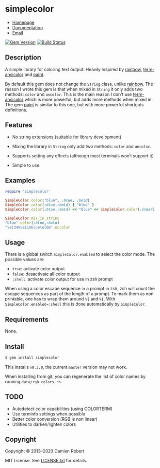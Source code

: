 # simplecolor

* [Homepage](https://github.com/DamienRobert/simplecolor)
* [Documentation](http://rubydoc.info/gems/simplecolor)
* [Email](mailto:Damien.Olivier.Robert+gems@gmail.com)

[![Gem Version](https://img.shields.io/gem/v/simplecolor.svg)](https://rubygems.org/gems/simplecolor)
[![Build Status](https://travis-ci.org/DamienRobert/simplecolor.svg?branch=master)](https://travis-ci.org/DamienRobert/simplecolor)

## Description

[rainbow]: https://github.com/sickill/rainbow
[term-ansicolor]: https://github.com/flori/term-ansicolor
[paint]: https://github.com/janlelis/paint

A simple library for coloring text output. Heavily inspired by [rainbow],
[term-ansicolor] and [paint].

By default this gem does not change the `String` class, unlike [rainbow]. The
reason I wrote this gem is that when mixed in `String` it only adds two
methods: `color` and `uncolor`. This is the main reason I don't use
[term-ansicolor] which is more powerful, but adds more methods when mixed in.
The gem [paint] is similar to this one, but with more powerful shortcuts
definitions.

## Features

- No string extensions (suitable for library development)

- Mixing the library in `String` only add two methods: `color` and
  `uncolor`.

- Supports setting any effects (although most terminals won’t support it)

- Simple to use


## Examples

~~~ ruby
require 'simplecolor'

SimpleColor.color("blue", :blue, :bold)
SimpleColor.color(:blue,:bold) { "blue" }
SimpleColor.color(:blue,:bold) << "blue" << SimpleColor.color(:clear)

SimpleColor.mix_in_string
"blue".color(:blue,:bold)
"\e[34m\e[1mblue\e[0m".uncolor
~~~

## Usage

There is a global switch `SimpleColor.enabled` to select the color mode.
The possible values are

- `true`: activate color output
- `false`: desactivate all color output
- `:shell`: activate color output for use in zsh prompt

When using a color escape sequence in a prompt in zsh, zsh will count the
escape sequences as part of the length of a prompt. To mark them as non
printable, one has to wrap them around `%{` and `%}`.
With `SimpleColor.enabled=:shell` this is done automatically by
`SimpleColor`.

## Requirements

None.

## Install

~~~ sh
$ gem install simplecolor
~~~

This installs `v0.3.0`, the current `master` version may not work.

When installing from git, you can regenerate the list of color names by
running `data/rgb_colors.rb`.

## TODO

- Autodetect color capabilities (using COLORTERM)
- Use terminfo settings when possible
- Better color conversion (RGB is non linear)
- Utilities to darken/lighten colors

## Copyright

Copyright © 2013–2020 Damien Robert

MIT License. See [LICENSE.txt](./LICENSE.txt) for details.
